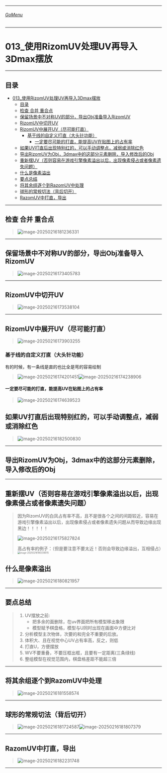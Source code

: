 

___________________________________________________________________________________________
###### [GoMenu](../3DMaxBasicsMenu.md)
___________________________________________________________________________________________
# 013_使用RizomUV处理UV再导入3Dmax摆放


___________________________________________________________________________________________


## 目录

- [013\_使用RizomUV处理UV再导入3Dmax摆放](#013_使用rizomuv处理uv再导入3dmax摆放)
  - [目录](#目录)
  - [检查 合并 重合点](#检查-合并-重合点)
  - [保留场景中不对称UV的部分，导出Obj准备导入RizomUV](#保留场景中不对称uv的部分导出obj准备导入rizomuv)
  - [RizomUV中切开UV](#rizomuv中切开uv)
  - [RizomUV中展开UV（尽可能打直）](#rizomuv中展开uv尽可能打直)
    - [基于线的自定义打直（大头针功能）](#基于线的自定义打直大头针功能)
      - [一定要尽可能的打直，能提高UV在贴图上的占有率](#一定要尽可能的打直能提高uv在贴图上的占有率)
  - [如果UV打直后出现特别红的，可以手动调整点，减弱或消除红色](#如果uv打直后出现特别红的可以手动调整点减弱或消除红色)
  - [导出RizomUV为Obj，3dmax中的这部分元素删除，导入修改后的Obj](#导出rizomuv为obj3dmax中的这部分元素删除导入修改后的obj)
  - [重新摆UV（否则容易在游戏引擎像素溢出以后，出现像素侵占或者像素遗失问题）](#重新摆uv否则容易在游戏引擎像素溢出以后出现像素侵占或者像素遗失问题)
  - [什么是像素溢出](#什么是像素溢出)
  - [要点总结](#要点总结)
  - [将其余组逐个到RazomUV中处理](#将其余组逐个到razomuv中处理)
  - [球形的常规切法（背后切开）](#球形的常规切法背后切开)
  - [RazomUV中打直，导出](#razomuv中打直导出)


------

## 检查 合并 重合点

> ![image-20250216181236331](./Image/3DMaxBaseV013/image-20250216181236331.png)

------

## 保留场景中不对称UV的部分，导出Obj准备导入RizomUV

> ![image-20250216173405783](./Image/3DMaxBaseV013/image-20250216173405783.png)

------

## RizomUV中切开UV

> ![image-20250216173538104](./Image/3DMaxBaseV013/image-20250216173538104.png)

------

## RizomUV中展开UV（尽可能打直）

> ![image-20250216173903255](./Image/3DMaxBaseV013/image-20250216173903255.png)

### 基于线的自定义打直（大头针功能）

有的时候，有一条线是直的也比全是弯的容易绘制

> ![image-20250216174201451](./Image/3DMaxBaseV013/image-20250216174201451.png)![image-20250216174238906](./Image/3DMaxBaseV013/image-20250216174238906.png)

#### 一定要尽可能的打直，能提高UV在贴图上的占有率

> ![image-20250216174639523](./Image/3DMaxBaseV013/image-20250216174639523.png)

## 如果UV打直后出现特别红的，可以手动调整点，减弱或消除红色

> ![image-20250216182500830](./Image/3DMaxBaseV013/image-20250216182500830.png)

------

## 导出RizomUV为Obj，3dmax中的这部分元素删除，导入修改后的Obj

------

## 重新摆UV（否则容易在游戏引擎像素溢出以后，出现像素侵占或者像素遗失问题）

> 因为RizomUV的白凤占有率不高，且不是很各个之间的间距较近，容易在游戏引擎像素溢出以后，出现像素侵占或者像素遗失问题从而导致边缘出现黑边！！！！！
>
> ![image-20250216175827824](./Image/3DMaxBaseV013/image-20250216175827824.png)
>
> 高占有率的例子：（但是要注意不要太近！否则会导致边缘溢出，互相侵占）<img src="./Image/3DMaxBaseV013/image-20250216180339015.png" alt="image-20250216180339015" style="zoom:50%;" />

## 什么是像素溢出

> ![image-20250216180821957](./Image/3DMaxBaseV013/image-20250216180821957.png)

------

## 要点总结

> 1. UV摆放之前:
>    - 把多余的面删除，在uv界面把所有模型移出象限
>    - 模型赋予棋盘格，模型与U同时出现在画面中方便比对
> 2. 分析模型主次物体，次要的和完全不重要的后放。
> 3. 体积大、且在视觉中心UV占有率高，反之，则低
> 4. 打直U，方便摆放
> 5. WV不要重叠，不要压框出框，且要有一定距离(三条绿线)
> 6. 整组模型在视觉范围内，棋盘格差距不能超三倍

------

## 将其余组逐个到RazomUV中处理

> ![image-20250216181558574](./Image/3DMaxBaseV013/image-20250216181558574.png)

------

## 球形的常规切法（背后切开）

> ![image-20250216181724587](./Image/3DMaxBaseV013/image-20250216181724587.png)![image-20250216181807379](./Image/3DMaxBaseV013/image-20250216181807379.png)

------

## RazomUV中打直，导出

> ![image-20250216182231748](./Image/3DMaxBaseV013/image-20250216182231748.png)

------
